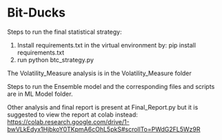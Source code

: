 # Bit-Ducks

Steps to run the final statistical strategy:
1. Install requirements.txt in the virtual environment by:
   pip install requirements.txt
2. run python btc_strategy.py

The Volatility_Measure analysis is in the Volatility_Measure folder

Steps to run the Ensemble model and the corresponding files and scripts are in ML Model folder.

Other analysis and final report is present at Final_Report.py but it is suggested to view the report at colab instead: https://colab.research.google.com/drive/1-bwVLkEdyx1HjbkoY0TKpmA6cOhL5pkS#scrollTo=PWdG2FL5Wz9R
